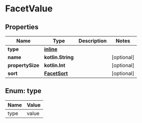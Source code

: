 
# FacetValue

## Properties
Name | Type | Description | Notes
------------ | ------------- | ------------- | -------------
**type** | [**inline**](#TypeEnum) |  | 
**name** | **kotlin.String** |  |  [optional]
**propertySize** | **kotlin.Int** |  |  [optional]
**sort** | [**FacetSort**](git/workplace-search-kotlin/openapi-generator/docs/FacetSort.md) |  |  [optional]


<a name="TypeEnum"></a>
## Enum: type
Name | Value
---- | -----
type | value



